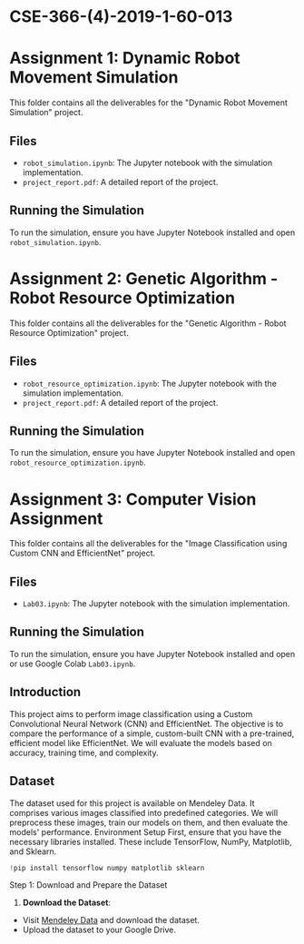 # CSE-366-(4)-2019-1-60-013
# Assignment 1: Dynamic Robot Movement Simulation
This folder contains all the deliverables for the "Dynamic Robot Movement Simulation" project.
## Files
- `robot_simulation.ipynb`: The Jupyter notebook with the simulation implementation.
- `project_report.pdf`: A detailed report of the project.

## Running the Simulation
To run the simulation, ensure you have Jupyter Notebook installed and open
`robot_simulation.ipynb`.


# Assignment 2: Genetic Algorithm - Robot Resource Optimization
This folder contains all the deliverables for the "Genetic Algorithm - Robot Resource Optimization" project.
## Files
- `robot_resource_optimization.ipynb`: The Jupyter notebook with the simulation implementation.
- `project_report.pdf`: A detailed report of the project.

## Running the Simulation
To run the simulation, ensure you have Jupyter Notebook installed and open
`robot_resource_optimization.ipynb`.

# Assignment 3: Computer Vision Assignment
This folder contains all the deliverables for the "Image Classification using Custom CNN and EfficientNet" project.
## Files
- `Lab03.ipynb`: The Jupyter notebook with the simulation implementation.

## Running the Simulation
To run the simulation, ensure you have Jupyter Notebook installed and open or use Google Colab
`Lab03.ipynb`.

## Introduction
This project aims to perform image classification using a Custom Convolutional Neural Network (CNN) and EfficientNet. The objective is to compare the performance of a simple, custom-built CNN with a pre-trained, efficient model like EfficientNet. We will evaluate the models based on accuracy, training time, and complexity.
## Dataset
The dataset used for this project is available on Mendeley Data. It comprises various images classified into predefined categories. We will preprocess these images, train our models on them, and then evaluate the models' performance.
Environment Setup
First, ensure that you have the necessary libraries installed. These include TensorFlow, NumPy, Matplotlib, and Sklearn.
```python
!pip install tensorflow numpy matplotlib sklearn
```

Step 1: Download and Prepare the Dataset
1. **Download the Dataset**:
- Visit [Mendeley Data](https://data.mendeley.com/datasets/brfgw46wzb/1) and download the dataset.
- Upload the dataset to your Google Drive.


